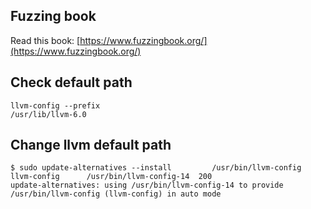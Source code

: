 ## Fuzzing book
Read this book: [https://www.fuzzingbook.org/](https://www.fuzzingbook.org/)

## Check default path
```
llvm-config --prefix
/usr/lib/llvm-6.0
```

## Change llvm default path
```
$ sudo update-alternatives --install         /usr/bin/llvm-config       llvm-config      /usr/bin/llvm-config-14  200
update-alternatives: using /usr/bin/llvm-config-14 to provide /usr/bin/llvm-config (llvm-config) in auto mode
```
